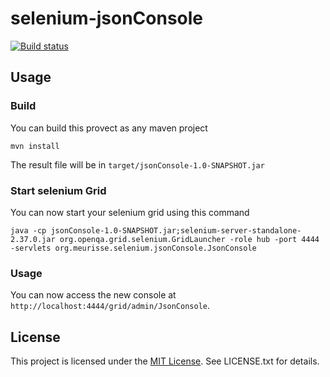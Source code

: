selenium-jsonConsole
====================

[![Build status](https://travis-ci.org/vmeurisse/selenium-jsonConsole.svg?branch=master)](http://travis-ci.org/vmeurisse/selenium-jsonConsole)

Usage
-----

### Build

You can build this provect as any maven project
````
mvn install
````

The result file will be in `target/jsonConsole-1.0-SNAPSHOT.jar`

### Start selenium Grid

You can now start your selenium grid using this command

````
java -cp jsonConsole-1.0-SNAPSHOT.jar;selenium-server-standalone-2.37.0.jar org.openqa.grid.selenium.GridLauncher -role hub -port 4444 -servlets org.meurisse.selenium.jsonConsole.JsonConsole
````

### Usage

You can now access the new console at `http://localhost:4444/grid/admin/JsonConsole`.

License
-------

This project is licensed under the [MIT License](http://en.wikipedia.org/wiki/MIT_License). See LICENSE.txt for details.
